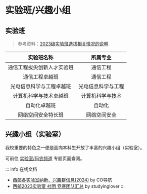 # 实验班/兴趣小组

<Disclaimer />

## 实验班

> 参考资料：[2023级实验班选拔相关情况的说明](https://jyc.xiyou.edu.cn/info/1166/3348.htm)

|         实验班名称         |      所属专业      |
| :------------------------: | :----------------: |
| 通信工程拔尖创新人才实验班 |      通信工程      |
|       通信工程卓越班       |      通信工程      |
|  光电信息科学与工程卓越班  | 光电信息科学与工程 |
|   计算机科学与技术卓越班   |  计算机科学与技术  |
|        自动化卓越班        |       自动化       |
|     网络空间安全特长班     |    网络空间安全    |

## 兴趣小组（实验室）

我校重要的特色之一便是面向本科生开放了丰富的兴趣小组（实验室）。

可前往 [实验室/码农频道](/coder/) 专题页面查阅。

::: info 在线文档
- [西邮各实验室纳新、兴趣群信息(2024)](https://docs.qq.com/sheet/DSkFiRmpzcVJHSklM) by CO导航
- [西邮2023实验室 社团 竞赛团队汇总](https://docs.qq.com/sheet/DSG5hQWVkb2RsR2p0) by studyinglover
:::
